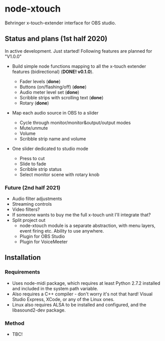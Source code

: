 # node-xtouch
Behringer x-touch-extender interface for OBS studio.

## Status and plans (1st half 2020)
In active development. Just started! Following features are planned for "V1.0.0"

- Build simple node functions mapping to all the x-touch extender features (bidirectional) (**DONE! v0.1.0**).
    - Fader levels (**done**)
    - Buttons (on/flashing/off) (**done**)
    - Audio meter level set (**done**)
    - Scribble strips with scrolling text (**done**)
    - Rotary (**done**)

- Map each audio source in OBS to a slider
    - Cycle through monitor/monitor&output/output modes
    - Mute/unmute
    - Volume
    - Scribble strip name and volume

- One slider dedicated to studio mode
    - Press to cut
    - Slide to fade
    - Scribble strip status
    - Select monitor scene with rotary knob

### Future (2nd half 2021)
- Audio filter adjustments
- Streaming controls
- Video filters?
- If someone wants to buy me the full x-touch unit I'll integrate that?
- Split project out
    - node-xtouch module is a separate abstraction, with menu layers, event firing etc. Ability to use anywhere. 
    - Plugin for OBS Studio
    - Plugin for VoiceMeeter
    
## Installation
### Requirements
- Uses node-midi package, which requires at least Python 2.7.2 installed and included in the system path variable.
- Also requires a C++ compiler - don't worry it's not that hard! Visual Studio Express, XCode, or any of the Linux ones.
- Linux also requires ALSA to be installed and configured, and the libasound2-dev package.

### Method
- TBC!
